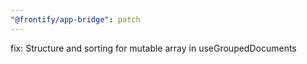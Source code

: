 ```yaml
---
"@frontify/app-bridge": patch
---
```


fix: Structure and sorting for mutable array in useGroupedDocuments
